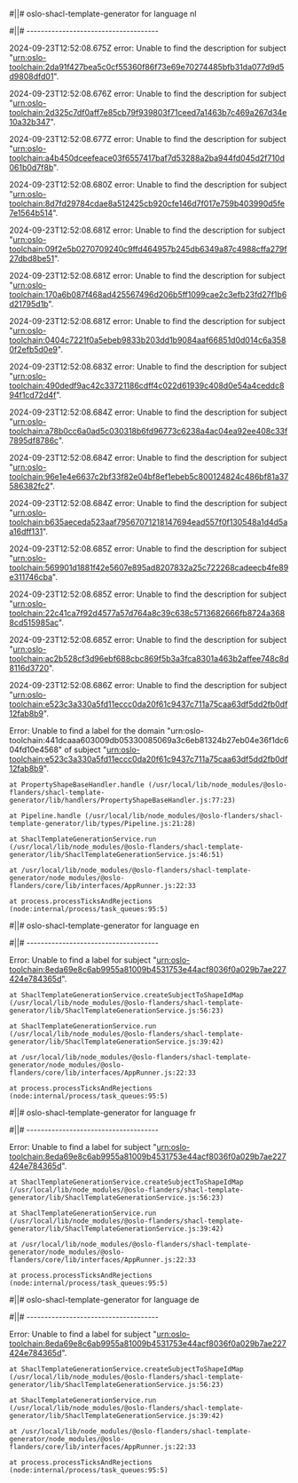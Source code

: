 #||# oslo-shacl-template-generator for language nl  

#||# -------------------------------------  

2024-09-23T12:52:08.675Z error: Unable to find the description for subject "[urn:oslo-toolchain:2da91f427bea5c0cf55360f86f73e69e70274485bfb31da077d9d5d9808dfd01](all-omgevingsvergunning-ap.jsonld#L1682)".

2024-09-23T12:52:08.676Z error: Unable to find the description for subject "[urn:oslo-toolchain:2d325c7df0aff7e85cb79f939803f71ceed7a1463b7c469a267d34e10a32b347](all-omgevingsvergunning-ap.jsonld#L1719)".

2024-09-23T12:52:08.677Z error: Unable to find the description for subject "[urn:oslo-toolchain:a4b450dceefeace03f6557417baf7d53288a2ba944fd045d2f710d061b0d7f8b](all-omgevingsvergunning-ap.jsonld#L1747)".

2024-09-23T12:52:08.680Z error: Unable to find the description for subject "[urn:oslo-toolchain:8d7fd29784cdae8a512425cb920cfe146d7f017e759b403990d5fe7e1564b514](all-omgevingsvergunning-ap.jsonld#L2227)".

2024-09-23T12:52:08.681Z error: Unable to find the description for subject "[urn:oslo-toolchain:09f2e5b0270709240c9ffd464957b245db6349a87c4988cffa279f27dbd8be51](all-omgevingsvergunning-ap.jsonld#L2376)".

2024-09-23T12:52:08.681Z error: Unable to find the description for subject "[urn:oslo-toolchain:170a6b087f468ad425567496d206b5ff1099cae2c3efb23fd27f1b6d21795d1b](all-omgevingsvergunning-ap.jsonld#L2432)".

2024-09-23T12:52:08.681Z error: Unable to find the description for subject "[urn:oslo-toolchain:0404c7221f0a5ebeb9833b203dd1b9084aaf66851d0d014c6a3580f2efb5d0e9](all-omgevingsvergunning-ap.jsonld#L2457)".

2024-09-23T12:52:08.683Z error: Unable to find the description for subject "[urn:oslo-toolchain:490dedf9ac42c33721186cdff4c022d61939c408d0e54a4ceddc894f1cd72d4f](all-omgevingsvergunning-ap.jsonld#L2835)".

2024-09-23T12:52:08.684Z error: Unable to find the description for subject "[urn:oslo-toolchain:a78b0cc6a0ad5c030318b6fd96773c6238a4ac04ea92ee408c33f7895df8786c](all-omgevingsvergunning-ap.jsonld#L2953)".

2024-09-23T12:52:08.684Z error: Unable to find the description for subject "[urn:oslo-toolchain:96e1e4e6637c2bf33f82e04bf8ef1ebeb5c800124824c486bf81a37586382fc2](all-omgevingsvergunning-ap.jsonld#L2981)".

2024-09-23T12:52:08.684Z error: Unable to find the description for subject "[urn:oslo-toolchain:b635aeceda523aaf79567071218147694ead557f0f130548a1d4d5aa16dff131](all-omgevingsvergunning-ap.jsonld#L3009)".

2024-09-23T12:52:08.685Z error: Unable to find the description for subject "[urn:oslo-toolchain:569901d1881f42e5607e895ad8207832a25c722268cadeecb4fe89e311746cba](all-omgevingsvergunning-ap.jsonld#L3037)".

2024-09-23T12:52:08.685Z error: Unable to find the description for subject "[urn:oslo-toolchain:22c41ca7f92d4577a57d764a8c39c638c5713682666fb8724a3688cd515985ac](all-omgevingsvergunning-ap.jsonld#L3099)".

2024-09-23T12:52:08.685Z error: Unable to find the description for subject "[urn:oslo-toolchain:ac2b528cf3d96ebf688cbc869f5b3a3fca8301a463b2affee748c8d8116d3720](all-omgevingsvergunning-ap.jsonld#L3124)".

2024-09-23T12:52:08.686Z error: Unable to find the description for subject "[urn:oslo-toolchain:e523c3a330a5fd11eccc0da20f61c9437c711a75caa63df5dd2fb0df12fab8b9](all-omgevingsvergunning-ap.jsonld#L3244)".

Error: Unable to find a label for the domain "urn:oslo-toolchain:441dcaaa603009db05330085069a3c6eb81324b27eb04e36f1dc604fd10e4568" of subject "[urn:oslo-toolchain:e523c3a330a5fd11eccc0da20f61c9437c711a75caa63df5dd2fb0df12fab8b9](all-omgevingsvergunning-ap.jsonld#L3244)".

    at PropertyShapeBaseHandler.handle (/usr/local/lib/node_modules/@oslo-flanders/shacl-template-generator/lib/handlers/PropertyShapeBaseHandler.js:77:23)

    at Pipeline.handle (/usr/local/lib/node_modules/@oslo-flanders/shacl-template-generator/lib/types/Pipeline.js:21:28)

    at ShaclTemplateGenerationService.run (/usr/local/lib/node_modules/@oslo-flanders/shacl-template-generator/lib/ShaclTemplateGenerationService.js:46:51)

    at /usr/local/lib/node_modules/@oslo-flanders/shacl-template-generator/node_modules/@oslo-flanders/core/lib/interfaces/AppRunner.js:22:33

    at process.processTicksAndRejections (node:internal/process/task_queues:95:5)

#||# oslo-shacl-template-generator for language en  

#||# -------------------------------------  

Error: Unable to find a label for subject "[urn:oslo-toolchain:8eda69e8c6ab9955a81009b4531753e44acf8036f0a029b7ae227424e784365d](all-omgevingsvergunning-ap.jsonld#L122)".

    at ShaclTemplateGenerationService.createSubjectToShapeIdMap (/usr/local/lib/node_modules/@oslo-flanders/shacl-template-generator/lib/ShaclTemplateGenerationService.js:56:23)

    at ShaclTemplateGenerationService.run (/usr/local/lib/node_modules/@oslo-flanders/shacl-template-generator/lib/ShaclTemplateGenerationService.js:39:42)

    at /usr/local/lib/node_modules/@oslo-flanders/shacl-template-generator/node_modules/@oslo-flanders/core/lib/interfaces/AppRunner.js:22:33

    at process.processTicksAndRejections (node:internal/process/task_queues:95:5)

#||# oslo-shacl-template-generator for language fr  

#||# -------------------------------------  

Error: Unable to find a label for subject "[urn:oslo-toolchain:8eda69e8c6ab9955a81009b4531753e44acf8036f0a029b7ae227424e784365d](all-omgevingsvergunning-ap.jsonld#L122)".

    at ShaclTemplateGenerationService.createSubjectToShapeIdMap (/usr/local/lib/node_modules/@oslo-flanders/shacl-template-generator/lib/ShaclTemplateGenerationService.js:56:23)

    at ShaclTemplateGenerationService.run (/usr/local/lib/node_modules/@oslo-flanders/shacl-template-generator/lib/ShaclTemplateGenerationService.js:39:42)

    at /usr/local/lib/node_modules/@oslo-flanders/shacl-template-generator/node_modules/@oslo-flanders/core/lib/interfaces/AppRunner.js:22:33

    at process.processTicksAndRejections (node:internal/process/task_queues:95:5)

#||# oslo-shacl-template-generator for language de  

#||# -------------------------------------  

Error: Unable to find a label for subject "[urn:oslo-toolchain:8eda69e8c6ab9955a81009b4531753e44acf8036f0a029b7ae227424e784365d](all-omgevingsvergunning-ap.jsonld#L122)".

    at ShaclTemplateGenerationService.createSubjectToShapeIdMap (/usr/local/lib/node_modules/@oslo-flanders/shacl-template-generator/lib/ShaclTemplateGenerationService.js:56:23)

    at ShaclTemplateGenerationService.run (/usr/local/lib/node_modules/@oslo-flanders/shacl-template-generator/lib/ShaclTemplateGenerationService.js:39:42)

    at /usr/local/lib/node_modules/@oslo-flanders/shacl-template-generator/node_modules/@oslo-flanders/core/lib/interfaces/AppRunner.js:22:33

    at process.processTicksAndRejections (node:internal/process/task_queues:95:5)


